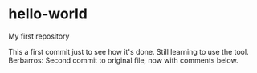 # hello-world
My first repository

This a first commit just to see how it's done. Still learning to use the tool.
Berbarros: Second commit to original file, now with comments below.
